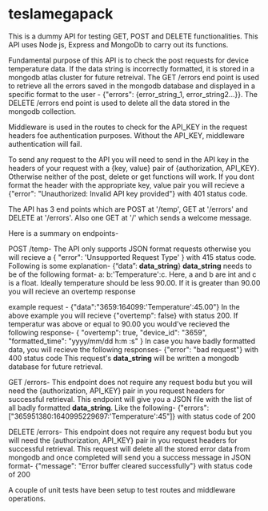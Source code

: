 # teslamegapack

This is a dummy API for testing GET, POST and DELETE functionalities. This API uses Node js, Express and MongoDb to carry out its functions.

Fundamental purpose of this API is to check the post requests for device temperature data. If the data string is incorrectly formatted, it is stored in a mongodb atlas cluster for future retreival. The GET /errors end point is used to retrieve all the errors saved in the mongodb database and displayed in a specific format to the user - {"errors": {error_string_1, error_string2...}}. The DELETE /errors end point is used to delete all the data stored in the mongodb collection.

Middleware is used in the routes to check for the API_KEY in the request headers foe authentication purposes. Without the API_KEY, middleware authentication will fail.

To send any request to the API you will need to send in the API key in the headers of your request with a {key, value} pair of {authorization, API_KEY}. Otherwise neither of the post, delete or get functions will work. If you dont format the header with the appropriate key, value pair you will recieve a {"error": "Unauthorized: Invalid API key provided"} with 401 status code.

The API has 3 end points which are POST at '/temp', GET at '/errors' and DELETE at '/errors'. Also one GET at '/' which sends a welcome message.

Here is a summary on endpoints-

POST /temp-
The API only supports JSON format requests otherwise you will recieve a { "error": 'Unsupported Request Type' } with 415 status code. Following is some explanation- 
{“data”: __data_string__}
__data_string__ needs to be of the following format- a: b:'Temperature':c.
Here, a and b are int and c is a float. Ideally temperature should be less 90.00. If it is greater than 90.00 you will recieve an overtemp response

example request - {"data":"3659:164099:'Temperature':45.00"}
In the above example you will recieve {"overtemp": false} with status 200. If temperatur was above or equal to 90.00 you would've recieved the following response-
{
    "overtemp": true,
    "device_id": "3659",
    "formatted_time": "yyyy/mm/dd h:m :s"
}
In case you have badly formatted data, you will recieve the following responses- {"error": "bad request"} with 400 status code
This request's __data_string__ will be written a mongodb database for future retrieval.

GET /errors-
This endpoint does not require any request bodu but you will need the {authorization, API_KEY} pair in you request headers for successful retrieval.
This endpoint will give you a JSON file with the list of all badly formatted __data_string__. Like the following-
{"errors": ["365951380:1640995229697:'Temperature':45"]} with status code of 200

DELETE /errors-
This endpoint does not require any request bodu but you will need the {authorization, API_KEY} pair in you request headers for successful retrieval.
This request will delete all the stored error data from mongodb and once completed will send you a success message in JSON format-
{"message": "Error buffer cleared successfully"} with status code of 200


A couple of unit tests have been setup to test routes and middleware operations.